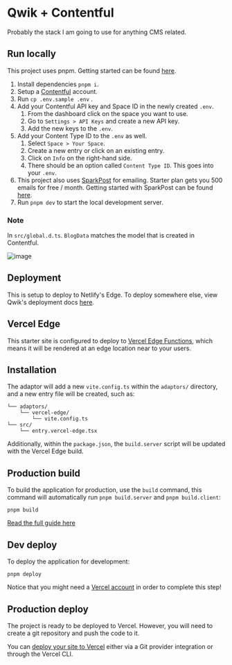 # Qwik + Contentful

Probably the stack I am going to use for anything CMS related.

## Run locally

This project uses pnpm. Getting started can be found [here](https://pnpm.io/installation).

1. Install dependencies `pnpm i`.
2. Setup a [Contentful](https://www.contentful.com/) account.
3. Run `cp .env.sample .env` .
4. Add your Contentful API key and Space ID in the newly created `.env`.
   1. From the dashboard click on the space you want to use.
   2. Go to `Settings > API Keys` and create a new API key.
   3. Add the new keys to the `.env`.
5. Add your Content Type ID to the `.env` as well.
   1. Select `Space > Your Space`.
   2. Create a new entry or click on an existing entry.
   3. Click on `Info` on the right-hand side.
   4. There should be an option called `Content Type ID`. This goes into your `.env`.
6. This project also uses [SparkPost](https://www.sparkpost.com/) for emailing. Starter plan gets you 500 emails for free / month. Getting started with SparkPost can be found [here](https://support.sparkpost.com/docs/getting-started/getting-started-sparkpost).
7. Run `pnpm dev` to start the local development server.

### Note

In `src/global.d.ts`. `BlogData` matches the model that is created in Contentful.

![image](https://user-images.githubusercontent.com/40751087/211268364-e7bbf268-3648-4fd7-86d5-f5a48334cabe.png)

## Deployment

This is setup to deploy to Netlify's Edge. To deploy somewhere else, view Qwik's deployment docs [here](https://qwik.builder.io/integrations/deployments/overview/).

## Vercel Edge

This starter site is configured to deploy to [Vercel Edge Functions](https://vercel.com/docs/concepts/functions/edge-functions), which means it will be rendered at an edge location near to your users.

## Installation

The adaptor will add a new `vite.config.ts` within the `adaptors/` directory, and a new entry file will be created, such as:

```
└── adaptors/
    └── vercel-edge/
        └── vite.config.ts
└── src/
    └── entry.vercel-edge.tsx
```

Additionally, within the `package.json`, the `build.server` script will be updated with the Vercel Edge build.

## Production build

To build the application for production, use the `build` command, this command will automatically run `pnpm build.server` and `pnpm build.client`:

```shell
pnpm build
```

[Read the full guide here](https://github.com/BuilderIO/qwik/blob/main/starters/adaptors/vercel-edge/README.md)

## Dev deploy

To deploy the application for development:

```shell
pnpm deploy
```

Notice that you might need a [Vercel account](https://docs.Vercel.com/get-started/) in order to complete this step!

## Production deploy

The project is ready to be deployed to Vercel. However, you will need to create a git repository and push the code to it.

You can [deploy your site to Vercel](https://vercel.com/docs/concepts/deployments/overview) either via a Git provider integration or through the Vercel CLI.
